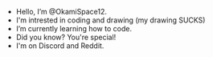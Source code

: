 - Hello, I’m @OkamiSpace12.
- I'm intrested in coding and drawing (my drawing SUCKS)
- I’m currently learning how to code.
- Did you know? You're special!
- I'm on Discord and Reddit.

<!---
OkamiSpace12/OkamiSpace12 is a ✨ special ✨ repository because its `README.md` (this file) appears on your GitHub profile.
You can click the Preview link to take a look at your changes.
--->
